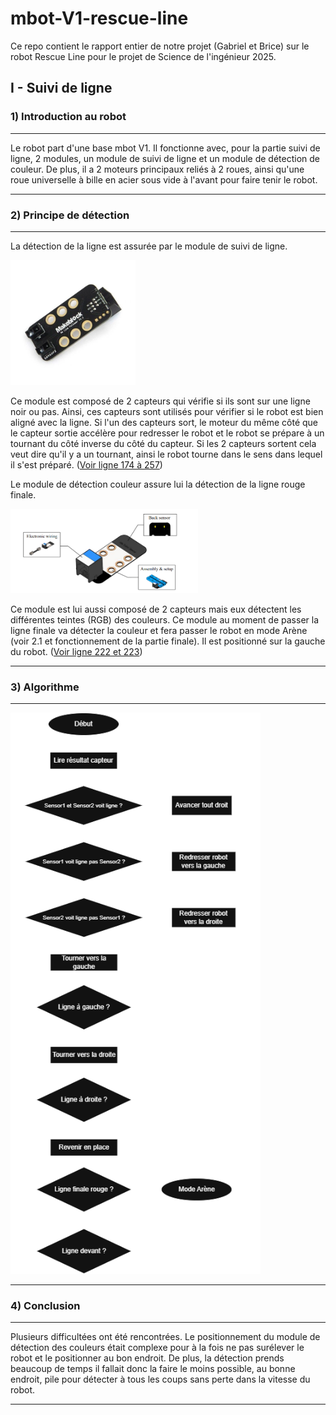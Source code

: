 # mbot-V1-rescue-line

Ce repo contient le rapport entier de notre projet (Gabriel et Brice) sur le robot Rescue Line pour le projet de Science de l'ingénieur 2025.

## I - Suivi de ligne

### 1) Introduction au robot

-------------------------------------------------------------------------------------------------------------------------------------------------------------------------------------------------------------------------

Le robot part d'une base mbot V1. Il fonctionne avec, pour la partie suivi de ligne, 2 modules, un module de suivi de ligne et un module de détection de couleur. De plus, il a 2 moteurs principaux reliés à 2 roues, ainsi qu'une roue universelle à bille en acier sous vide à l'avant pour faire tenir le robot.

-------------------------------------------------------------------------------------------------------------------------------------------------------------------------------------------------------------------------

### 2) Principe de détection

-------------------------------------------------------------------------------------------------------------------------------------------------------------------------------------------------------------------------

La détection de la ligne est assurée par le module de suivi de ligne.

<img src="assets/linefollowing.jpg" alt="linefollowing" width="200"/>

Ce module est composé de 2 capteurs qui vérifie si ils sont sur une ligne noir ou pas. Ainsi, ces capteurs sont utilisés pour vérifier si le robot est bien aligné avec la ligne. Si l'un des capteurs sort, le moteur du même côté que le capteur sortie accélère pour redresser le robot et le robot se prépare à un tournant du côté inverse du côté du capteur. Si les 2 capteurs sortent cela veut dire qu'il y a un tournant, ainsi le robot tourne dans le sens dans lequel il s'est préparé. ([Voir ligne 174 à 257](rescue_line.ino))

Le module de détection couleur assure lui la détection de la ligne rouge finale.

<img src="assets/colorsensor.png" alt="colorsensor" width="300"/>

Ce module est lui aussi composé de 2 capteurs mais eux détectent les différentes teintes (RGB) des couleurs. Ce module au moment de passer la ligne finale va détecter la couleur et fera passer le robot en mode Arène (voir 2.1 et fonctionnement de la partie finale). Il est positionné sur la gauche du robot. ([Voir ligne 222 et 223](rescue_line.ino))

-------------------------------------------------------------------------------------------------------------------------------------------------------------------------------------------------------------------------

### 3) Algorithme

-------------------------------------------------------------------------------------------------------------------------------------------------------------------------------------------------------------------------

<img src="assets/algosuivideligne.png" alt="algosuivideligne" width="400"/>

-------------------------------------------------------------------------------------------------------------------------------------------------------------------------------------------------------------------------

### 4) Conclusion

-------------------------------------------------------------------------------------------------------------------------------------------------------------------------------------------------------------------------

Plusieurs difficultées ont été rencontrées. Le positionnement du module de détection des couleurs était complexe pour à la fois ne pas surélever le robot et le positionner au bon endroit. De plus, la détection prends beaucoup de temps il fallait donc la faire le moins possible, au bonne endroit, pile pour détecter à tous les coups sans perte dans la vitesse du robot.

-------------------------------------------------------------------------------------------------------------------------------------------------------------------------------------------------------------------------
